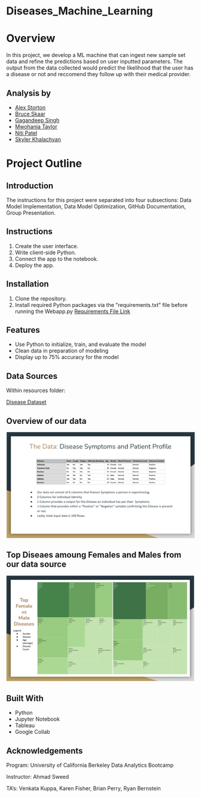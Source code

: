 # Diseases_Machine_Learning
# Overview
In this project,  we develop a ML machine that can ingest new sample set data and refine the predictions based on user inputted parameters. The output from the data collected would predict the likelihood that the user has a disease or not and reccomend they follow up with their medical provider. 

## Analysis by
- [Alex Storton](https://github.com/astorton)
- [Bruce Skaar](https://github.com/bskaar)
- [Gagandeep Singh](https://github.com/gsingh510)
- [Mwohania Taylor](https://github.com/nia12taylor)
- [Niti Patel](https://github.com/niti2442)
- [Skyler Khalachyan](https://github.com/SkylerKhalachyan)

# Project Outline

## Introduction
The instructions for this project were separated into four subsections: Data Model Implementation, Data Model Optimization, GitHub Documentation, Group Presentation. 

## Instructions

1. Create the user interface.
2. Write client-side Python.
3. Connect the app to the notebook.
4. Deploy the app.

## Installation

1. Clone the repository.
2. Install required Python packages via the "requirements.txt" file before running the Webapp.py
   [Requirements File Link](https://github.com/gsingh510/Diseases_Machine_Learning/blob/44f7832aef4e4b69a4c114b67fd2cd8a16fd4271/Project4Group3Final/requirements.txt)

## Features

- Use Python to initialize, train, and evaluate the model
- Clean data in preparation of modeling
- Display up to 75% accuracy for the model

## Data Sources

Within resources folder:

[Disease Dataset](Data/Diseases_Machine_Learning-gagan-webAPPInput.csv)

## Overview of our data
![alt text](https://github.com/gsingh510/Diseases_Machine_Learning/blob/d5bd1825ee3608a1423cece974a8e59f6ca8b21e/Data%20Images/Screen%20Shot%202023-08-21%20at%2010.27.17%20AM.png)

## Top Diseaes amoung Females and Males from our data source 
![alt text](https://github.com/gsingh510/Diseases_Machine_Learning/blob/d5bd1825ee3608a1423cece974a8e59f6ca8b21e/Data%20Images/Screen%20Shot%202023-08-21%20at%2010.27.29%20AM.png)

## Built With

- Python
- Jupyter Notebook
- Tableau
- Google Collab



## Acknowledgements
Program: University of California Berkeley Data Analytics Bootcamp

Instructor: Ahmad Sweed

TA’s: Venkata Kuppa, Karen Fisher, Brian Perry, Ryan Bernstein
   

   
